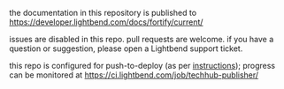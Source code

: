 the documentation in this repository is published to
https://developer.lightbend.com/docs/fortify/current/

issues are disabled in this repo. pull requests are welcome. if you have a question or suggestion, please open a Lightbend support ticket.

this repo is configured for push-to-deploy (as per
[instructions](https://github.com/lightbend/techhub#triggering-deployment-on-the-microsite-push));
progress can be monitored at
https://ci.lightbend.com/job/techhub-publisher/
